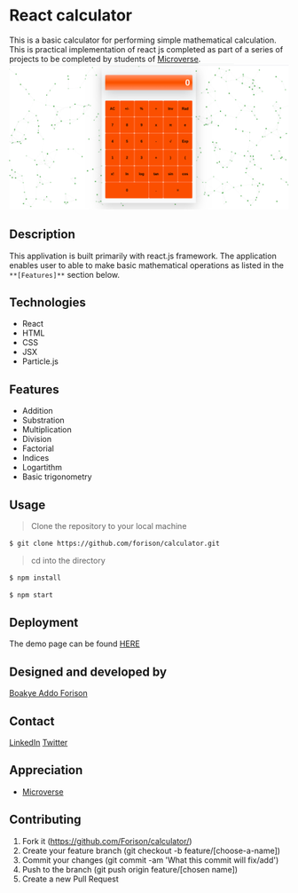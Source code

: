 # React calculator

This is a basic calculator for performing simple mathematical calculation. This is practical implementation of react js completed as part of a series of projects to be completed by students of 
[Microverse](https://www.microverse.org/ "The Global School for Remote Software Developers!").
![calculator](./app.png)

## Description

This applivation is built primarily with react.js framework. The application enables user to able to make basic mathematical operations as listed in the ```**[Features]**``` section below.

## Technologies

- React
- HTML
- CSS
- JSX
- Particle.js

## Features

- Addition
- Substration
- Multiplication
- Division
- Factorial
- Indices
- Logartithm
- Basic trigonometry

## Usage

> Clone the repository to your local machine

```sh
$ git clone https://github.com/forison/calculator.git
```
> cd into the directory

```sh
$ npm install
```

```sh
$ npm start
```

## Deployment

The demo page can be found [HERE](https://guarded-harbor-05894.herokuapp.com/)

## Designed and developed by

[Boakye Addo Forison](https://github.com/Forison)

## Contact

[LinkedIn](https://www.linkedin.com/in/forison/) [Twitter](https://twitter.com/addo_forison)

## Appreciation

- [Microverse](https://www.microverse.org/ "The Global School for Remote Software Developers!")

## Contributing

1. Fork it (https://github.com/Forison/calculator/)
2. Create your feature branch (git checkout -b feature/[choose-a-name])
3. Commit your changes (git commit -am 'What this commit will fix/add')
4. Push to the branch (git push origin feature/[chosen name])
5. Create a new Pull Request